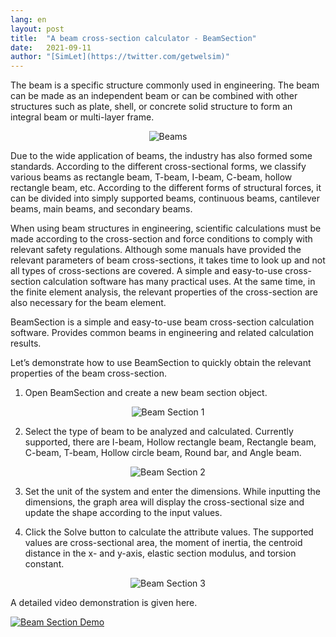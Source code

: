 ```yaml
---
lang: en
layout: post
title:  "A beam cross-section calculator - BeamSection"
date:   2021-09-11
author: "[SimLet](https://twitter.com/getwelsim)"
---
```


The beam is a specific structure commonly used in engineering. The beam can be made as an independent beam or can be combined with other structures such as plate, shell, or concrete solid structure to form an integral beam or multi-layer frame.

<p align="center">
  <img src="https://miro.medium.com/max/1400/1*MezCATlfgvwvTJbHAAqr8g.jpeg" alt="Beams" />
</p>

Due to the wide application of beams, the industry has also formed some standards. According to the different cross-sectional forms, we classify various beams as rectangle beam, T-beam, I-beam, C-beam, hollow rectangle beam, etc. According to the different forms of structural forces, it can be divided into simply supported beams, continuous beams, cantilever beams, main beams, and secondary beams.

When using beam structures in engineering, scientific calculations must be made according to the cross-section and force conditions to comply with relevant safety regulations. Although some manuals have provided the relevant parameters of beam cross-sections, it takes time to look up and not all types of cross-sections are covered. A simple and easy-to-use cross-section calculation software has many practical uses. At the same time, in the finite element analysis, the relevant properties of the cross-section are also necessary for the beam element.

BeamSection is a simple and easy-to-use beam cross-section calculation software. Provides common beams in engineering and related calculation results.

Let’s demonstrate how to use BeamSection to quickly obtain the relevant properties of the beam cross-section.

1. Open BeamSection and create a new beam section object.

<p align="center">
  <img src="https://miro.medium.com/max/700/1*fpcQDHQDOimXJb_iUhPOZg.png" alt="Beam Section 1" />
</p>

2. Select the type of beam to be analyzed and calculated. Currently supported, there are I-beam, Hollow rectangle beam, Rectangle beam, C-beam, T-beam, Hollow circle beam, Round bar, and Angle beam.

<p align="center">
  <img src="https://miro.medium.com/max/455/1*yzaz9CcQn7VA4cDEX7axJA.png" alt="Beam Section 2" />
</p>

3. Set the unit of the system and enter the dimensions. While inputting the dimensions, the graph area will display the cross-sectional size and update the shape according to the input values.

4. Click the Solve button to calculate the attribute values. The supported values are cross-sectional area, the moment of inertia, the centroid distance in the x- and y-axis, elastic section modulus, and torsion constant.

<p align="center">
  <img src="https://miro.medium.com/max/700/1*HQdCMrgKuBMrLczIiP23dQ.png" alt="Beam Section 3" />
</p>

A detailed video demonstration is given here.

[![Beam Section Demo](https://img.youtube.com/vi/JKky4YrLEH0/0.jpg)](https://youtu.be/JKky4YrLEH0)


